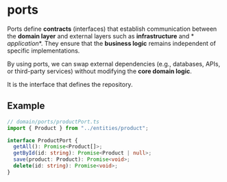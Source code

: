 # ports

Ports define **contracts** (interfaces) that establish communication between the
**domain layer** and external layers such as **infrastructure** and *
*application**. They ensure that the **business logic** remains independent of
specific implementations.

By using ports, we can swap external dependencies (e.g., databases, APIs, or
third-party services) without modifying the **core domain logic**.

It is the interface that defines the repository.

## Example

```ts
// domain/ports/productPort.ts
import { Product } from "../entities/product";

interface ProductPort {
  getAll(): Promise<Product[]>;
  getById(id: string): Promise<Product | null>;
  save(product: Product): Promise<void>;
  delete(id: string): Promise<void>;
}
```
